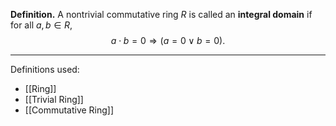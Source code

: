 **Definition.** A nontrivial commutative ring $R$ is called an **integral domain** if for all $a,b\in R$, $$a\cdot b=0\Rightarrow (a=0\vee b=0).$$
***
Definitions used:
- [[Ring]]
- [[Trivial Ring]]
- [[Commutative Ring]]